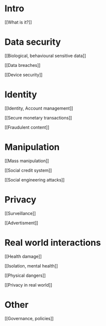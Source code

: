 # Intro
[[What is it?]]

# Data security
[[Biological, behavioural sensitive data]]

[[Data breaches]]

[[Device security]]

# Identity
[[Identity, Account management]]

[[Secure monetary transactions]]

[[Fraudulent content]]

# Manipulation
[[Mass manipulation]]

[[Social credit system]]

[[Social engineering attacks]]

# Privacy
[[Surveillance]]

[[Advertisment]]

# Real world interactions
[[Health damage]]

[[Isolation, mental health]]

[[Physical dangers]]

[[Privacy in real world]]

# Other
[[Governance, policies]]
